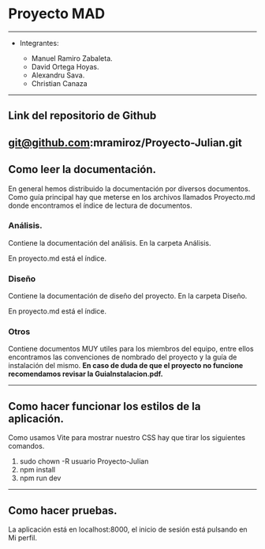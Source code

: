 # Proyecto MAD
---

- Integrantes:

    - Manuel Ramiro Zabaleta.
    - David Ortega Hoyas.
    - Alexandru Sava.
    - Christian Canaza 
---

## Link del repositorio de Github

git@github.com:mramiroz/Proyecto-Julian.git
---

## Como leer la documentación.

En general hemos distribuido la documentación por diversos documentos. Como guía principal hay que meterse en los archivos llamados Proyecto.md donde encontramos el índice de lectura de documentos.

### Análisis.

Contiene la documentación del análisis. En la carpeta Análisis.

En proyecto.md está el índice.

### Diseño

Contiene la documentación de diseño del proyecto. En la carpeta Diseño.

En proyecto.md está el índice.

### Otros

Contiene documentos MUY utiles para los miembros del equipo, entre ellos encontramos las convenciones de nombrado del proyecto y la guía de instalación del mismo. **En caso de duda de que el proyecto no funcione recomendamos revisar la GuiaInstalacion.pdf.**

---

## Como hacer funcionar los estilos de la aplicación.

Como usamos Vite para mostrar nuestro CSS hay que tirar los siguientes comandos.

1. sudo chown -R usuario Proyecto-Julian
2. npm install
3. npm run dev

---

## Como hacer pruebas.

La aplicación está en localhost:8000, el inicio de sesión está pulsando en Mi perfil. 
